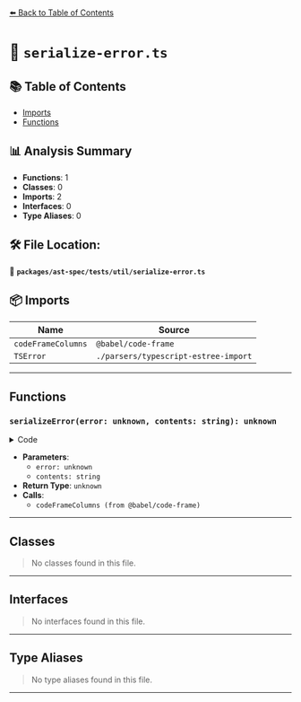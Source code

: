 [⬅️ Back to Table of Contents](../../../../index.md)

# 📄 `serialize-error.ts`

## 📚 Table of Contents

- [Imports](#imports)
- [Functions](#functions)

## 📊 Analysis Summary

- **Functions**: 1
- **Classes**: 0
- **Imports**: 2
- **Interfaces**: 0
- **Type Aliases**: 0

## 🛠️ File Location:
📂 **`packages/ast-spec/tests/util/serialize-error.ts`**

## 📦 Imports

| Name | Source |
|------|--------|
| `codeFrameColumns` | `@babel/code-frame` |
| `TSError` | `./parsers/typescript-estree-import` |


---

## Functions

### `serializeError(error: unknown, contents: string): unknown`

<details><summary>Code</summary>

```ts
export function serializeError(error: unknown, contents: string): unknown {
  if (!(error instanceof TSError)) {
    return error;
  }

  const {
    location: { end, start },
    message,
    name,
  } = error;

  return `${name}
${codeFrameColumns(
  contents,
  {
    end: { column: end.column + 1, line: end.line },
    start: { column: start.column + 1, line: start.line },
  },
  { highlightCode: false, message },
)}`;
}
```
</details>

- **Parameters**:
  - `error: unknown`
  - `contents: string`
- **Return Type**: `unknown`
- **Calls**:
  - `codeFrameColumns (from @babel/code-frame)`

---

## Classes

> No classes found in this file.


---

## Interfaces

> No interfaces found in this file.


---

## Type Aliases

> No type aliases found in this file.


---